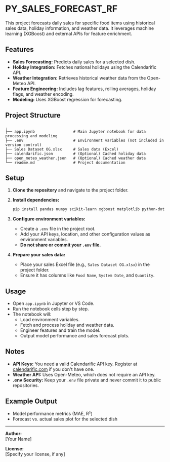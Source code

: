 # PY_SALES_FORECAST_RF

This project forecasts daily sales for specific food items using historical sales data, holiday information, and weather data. It leverages machine learning (XGBoost) and external APIs for feature enrichment.

## Features

- **Sales Forecasting:** Predicts daily sales for a selected dish.
- **Holiday Integration:** Fetches national holidays using the Calendarific API.
- **Weather Integration:** Retrieves historical weather data from the Open-Meteo API.
- **Feature Engineering:** Includes lag features, rolling averages, holiday flags, and weather encoding.
- **Modeling:** Uses XGBoost regression for forecasting.

## Project Structure

```
.
├── app.ipynb                 # Main Jupyter notebook for data processing and modeling
├── .env                      # Environment variables (not included in version control)
├── Sales Dataset OG.xlsx     # Sales data (Excel)
├── calendarific.json         # (Optional) Cached holiday data
├── open_meteo_weather.json   # (Optional) Cached weather data
└── readme.md                 # Project documentation
```

## Setup

1. **Clone the repository** and navigate to the project folder.

2. **Install dependencies:**

   ```bash
   pip install pandas numpy scikit-learn xgboost matplotlib python-dotenv requests openpyxl
   ```

3. **Configure environment variables:**

   - Create a `.env` file in the project root.
   - Add your API keys, location, and other configuration values as environment variables.
   - **Do not share or commit your `.env` file.**

4. **Prepare your sales data:**
   - Place your sales Excel file (e.g., `Sales Dataset OG.xlsx`) in the project folder.
   - Ensure it has columns like `Food Name`, `System Date`, and `Quantity`.

## Usage

- Open `app.ipynb` in Jupyter or VS Code.
- Run the notebook cells step by step.
- The notebook will:
  - Load environment variables.
  - Fetch and process holiday and weather data.
  - Engineer features and train the model.
  - Output model performance and sales forecast plots.

## Notes

- **API Keys:** You need a valid Calendarific API key. Register at [calendarific.com](https://calendarific.com/) if you don't have one.
- **Weather API:** Uses Open-Meteo, which does not require an API key.
- **.env Security:** Keep your `.env` file private and never commit it to public repositories.

## Example Output

- Model performance metrics (MAE, R²)
- Forecast vs. actual sales plot for the selected dish

---

**Author:**  
[Your Name]

**License:**  
[Specify your license, if any]
